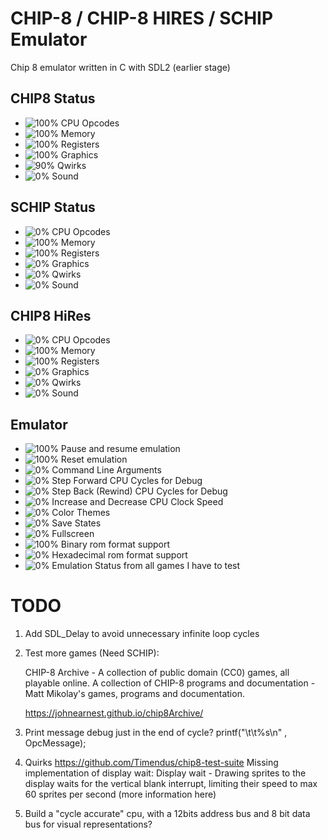 # CHIP-8 / CHIP-8 HIRES / SCHIP Emulator

Chip 8 emulator written in C with SDL2 (earlier stage)

## CHIP8 Status
* ![100%](https://progress-bar.dev/100) CPU Opcodes
* ![100%](https://progress-bar.dev/100) Memory
* ![100%](https://progress-bar.dev/100) Registers
* ![100%](https://progress-bar.dev/100) Graphics
* ![90%](https://progress-bar.dev/90) Qwirks
* ![0%](https://progress-bar.dev/0) Sound
## SCHIP Status
* ![0%](https://progress-bar.dev/0) CPU Opcodes
* ![100%](https://progress-bar.dev/100) Memory
* ![100%](https://progress-bar.dev/100) Registers
* ![0%](https://progress-bar.dev/0) Graphics
* ![0%](https://progress-bar.dev/0) Qwirks
* ![0%](https://progress-bar.dev/0) Sound
## CHIP8 HiRes
* ![0%](https://progress-bar.dev/0) CPU Opcodes
* ![100%](https://progress-bar.dev/100) Memory
* ![100%](https://progress-bar.dev/100) Registers
* ![0%](https://progress-bar.dev/0) Graphics
* ![0%](https://progress-bar.dev/0) Qwirks
* ![0%](https://progress-bar.dev/0) Sound
## Emulator
* ![100%](https://progress-bar.dev/100) Pause and resume emulation
* ![100%](https://progress-bar.dev/100) Reset emulation
* ![0%](https://progress-bar.dev/0) Command Line Arguments
* ![0%](https://progress-bar.dev/0) Step Forward CPU Cycles for Debug
* ![0%](https://progress-bar.dev/0) Step Back (Rewind) CPU Cycles for Debug
* ![0%](https://progress-bar.dev/0) Increase and Decrease CPU Clock Speed
* ![0%](https://progress-bar.dev/0) Color Themes
* ![0%](https://progress-bar.dev/0) Save States
* ![0%](https://progress-bar.dev/0) Fullscreen
* ![100%](https://progress-bar.dev/100) Binary rom format support
* ![0%](https://progress-bar.dev/0) Hexadecimal rom format support
* ![0%](https://progress-bar.dev/0) Emulation Status from all games I have to test


# TODO

1. Add SDL_Delay to avoid unnecessary infinite loop cycles

2. Test more games (Need SCHIP):

    CHIP-8 Archive - A collection of public domain (CC0) games, all playable online.
    A collection of CHIP-8 programs and documentation - Matt Mikolay's games, programs and documentation.

    https://johnearnest.github.io/chip8Archive/


3. Print message debug just in the end of cycle?
    printf("\t\t%s\n" , OpcMessage);

4. Quirks
https://github.com/Timendus/chip8-test-suite
    Missing implementation of display wait:
    Display wait - Drawing sprites to the display waits for the vertical blank interrupt, limiting their speed to max 60 sprites per second (more information here)

5. Build a "cycle accurate" cpu, with a 12bits address bus and 8 bit data bus for visual representations?